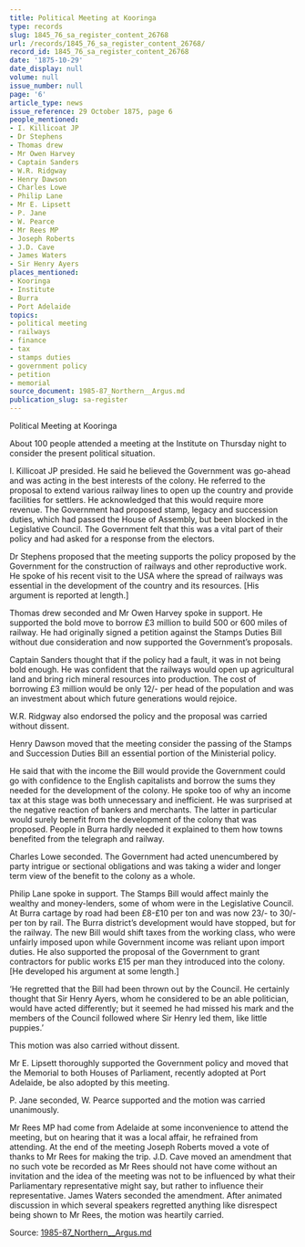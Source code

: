 ```yaml
---
title: Political Meeting at Kooringa
type: records
slug: 1845_76_sa_register_content_26768
url: /records/1845_76_sa_register_content_26768/
record_id: 1845_76_sa_register_content_26768
date: '1875-10-29'
date_display: null
volume: null
issue_number: null
page: '6'
article_type: news
issue_reference: 29 October 1875, page 6
people_mentioned:
- I. Killicoat JP
- Dr Stephens
- Thomas drew
- Mr Owen Harvey
- Captain Sanders
- W.R. Ridgway
- Henry Dawson
- Charles Lowe
- Philip Lane
- Mr E. Lipsett
- P. Jane
- W. Pearce
- Mr Rees MP
- Joseph Roberts
- J.D. Cave
- James Waters
- Sir Henry Ayers
places_mentioned:
- Kooringa
- Institute
- Burra
- Port Adelaide
topics:
- political meeting
- railways
- finance
- tax
- stamps duties
- government policy
- petition
- memorial
source_document: 1985-87_Northern__Argus.md
publication_slug: sa-register
---
```


Political Meeting at Kooringa

About 100 people attended a meeting at the Institute on Thursday night to consider the present political situation.

I. Killicoat JP presided.  He said he believed the Government was go-ahead and was acting in the best interests of the colony.  He referred to the proposal to extend various railway lines to open up the country and provide facilities for settlers.  He acknowledged that this would require more revenue.  The Government had proposed stamp, legacy and succession duties, which had passed the House of Assembly, but been blocked in the Legislative Council.  The Government felt that this was a vital part of their policy and had asked for a response from the electors.

Dr Stephens proposed that the meeting supports the policy proposed by the Government for the construction of railways and other reproductive work.  He spoke of his recent visit to the USA where the spread of railways was essential in the development of the country and its resources.  [His argument is reported at length.]

Thomas drew seconded and Mr Owen Harvey spoke in support.  He supported the bold move to borrow £3 million to build 500 or 600 miles of railway.  He had originally signed a petition against the Stamps Duties Bill without due consideration and now supported the Government’s proposals.

Captain Sanders thought that if the policy had a fault, it was in not being bold enough.  He was confident that the railways would open up agricultural land and bring rich mineral resources into production.  The cost of borrowing £3 million would be only 12/- per head of the population and was an investment about which future generations would rejoice.

W.R. Ridgway also endorsed the policy and the proposal was carried without dissent.

Henry Dawson moved that the meeting consider the passing of the Stamps and Succession Duties Bill an essential portion of the Ministerial policy.

He said that with the income the Bill would provide the Government could go with confidence to the English capitalists and borrow the sums they needed for the development of the colony.  He spoke too of why an income tax at this stage was both unnecessary and inefficient.  He was surprised at the negative reaction of bankers and merchants.  The latter in particular would surely benefit from the development of the colony that was proposed.  People in Burra hardly needed it explained to them how towns benefited from the telegraph and railway.

Charles Lowe seconded.  The Government had acted unencumbered by party intrigue or sectional obligations and was taking a wider and longer term view of the benefit to the colony as a whole.

Philip Lane spoke in support.  The Stamps Bill would affect mainly the wealthy and money-lenders, some of whom were in the Legislative Council.  At Burra cartage by road had been £8-£10 per ton and was now 23/- to 30/- per ton by rail.  The Burra district’s development would have stopped, but for the railway.  The new Bill would shift taxes from the working class, who were unfairly imposed upon while Government income was reliant upon import duties.  He also supported the proposal of the Government to grant contractors for public works £15 per man they introduced into the colony.  [He developed his argument at some length.]

‘He regretted that the Bill had been thrown out by the Council.  He certainly thought that Sir Henry Ayers, whom he considered to be an able politician, would have acted differently; but it seemed he had missed his mark and the members of the Council followed where Sir Henry led them, like little puppies.’

This motion was also carried without dissent.

Mr E. Lipsett thoroughly supported the Government policy and moved that the Memorial to both Houses of Parliament, recently adopted at Port Adelaide, be also adopted by this meeting.

P. Jane seconded, W. Pearce supported and the motion was carried unanimously.

Mr Rees MP had come from Adelaide at some inconvenience to attend the meeting, but on hearing that it was a local affair, he refrained from attending.  At the end of the meeting Joseph Roberts moved a vote of thanks to Mr Rees for making the trip.  J.D. Cave moved an amendment that no such vote be recorded as Mr Rees should not have come without an invitation and the idea of the meeting was not to be influenced by what their Parliamentary representative might say, but rather to influence their representative.  James Waters seconded the amendment.  After animated discussion in which several speakers regretted anything like disrespect being shown to Mr Rees, the motion was heartily carried.

Source: [1985-87_Northern__Argus.md](/downloads/markdown/1985-87_Northern__Argus.md)
